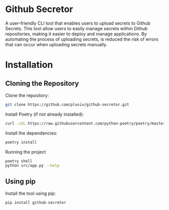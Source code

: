 
# Github Secretor

A user-friendly CLI tool that enables users to upload secrets to Github Secrets. This tool allow users to easily manage secrets within Github repositories, making it easier to deploy and manage applications. By automating the process of uploading secrets, is reduced the risk of errors that can occur when uploading secrets manually.

# Installation
## Cloning the Repository
Clone the repository:
```bash
git clone https://github.com/plusiv/github-secretor.git
```

Install Poetry (if not already installed):
```bash
curl -sSL https://raw.githubusercontent.com/python-poetry/poetry/master/get-poetry.py | python -
```
Install the dependencies:
```bash
poetry install
```
Running the project
```bash
poetry shell
python src/app.py --help
```

## Using pip
Install the tool using pip:
```bash
pip install github-secretor
```
